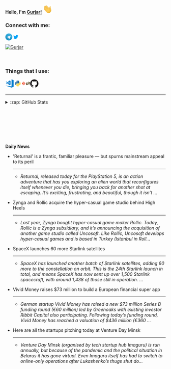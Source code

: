 #### Hello, I'm [Gurjar!](https://GurjarKing.github.io) <img src="https://raw.githubusercontent.com/ABSphreak/ABSphreak/master/gifs/Hi.gif" width="30px"></h2>


### Connect with me:

[<img align="left" alt="Gurjar | Telegram" width="22px" src="https://raw.githubusercontent.com/github/explore/80688e429a7d4ef2fca1e82350fe8e3517d3494d/topics/telegram/telegram.png" />][Telegram]
[<img align="left" alt="Gurjar | Twitter" width="22px" src="https://raw.githubusercontent.com/github/explore/80688e429a7d4ef2fca1e82350fe8e3517d3494d/topics/twitter/twitter.png" />][Twitter]
<br >
<br >
<a href="https://github.com/GurjarKing"><img src="https://komarev.com/ghpvc/?username=GurjarKing" alt="Gurjar" /></a> <br />
<br />
<br />
<!-- <br >

![](https://visitor-badge.glitch.me/badge?page_id=GurjarKing)

<br /> -->

### Things that I use:

[<img align="left" alt="Visual Studio Code" width="26px" src="https://raw.githubusercontent.com/github/explore/80688e429a7d4ef2fca1e82350fe8e3517d3494d/topics/visual-studio-code/visual-studio-code.png" />][VSCode]
[<img align="left" alt="Python" width="26px" src="https://raw.githubusercontent.com/github/explore/80688e429a7d4ef2fca1e82350fe8e3517d3494d/topics/python/python.png" />][Python]
[<img align="left" alt="Git" width="26px" src="https://raw.githubusercontent.com/github/explore/80688e429a7d4ef2fca1e82350fe8e3517d3494d/topics/git/git.png" />][Git]
[<img align="left" alt="GitHub" width="26px" src="https://raw.githubusercontent.com/github/explore/78df643247d429f6cc873026c0622819ad797942/topics/github/github.png" />][Github]

<br />
<br />

---
<details>
  <summary>:zap: GitHub Stats</summary>

<img align="left" alt="Gurjar's Github Stats" src="https://github-readme-stats.vercel.app/api?username=GurjarKing&show_icons=true&hide_border=true&count_private=true&include_all_commit=true&theme=algolia" />

</details>

<!-- ### 🔔 My latest tweet
<a href="https://twitter.com/Gurjar_King43" target="_blank">
	<img src="https://github.com/GurjarKing/GurjarKing/raw/master/tweet.png" width="70%" align="center" alt="Click to view on Twitter" title="My latest tweet, as an image"/>
</a> -->
<br>

<pre>

</pre>

<!-- **Quote of the hour:**

{qoth}

~ {qoth_author}
<pre>

</pre> -->
<br>
<pre>


</pre>
<strong>Daily News</strong>
  
  - 'Returnal' is a frantic, familiar pleasure — but spurns mainstream appeal to its peril
     <hr/>
     
      - *Returnal, released today for the PlayStation 5, is an action adventure that has you exploring an alien world that reconfigures itself whenever you die, bringing you back for another shot at escaping. It’s exciting, frustrating, and beautiful, though it isn’t …*
     
  - Zynga and Rollic acquire the hyper-casual game studio behind High Heels
      <hr/>
      
      - *Last year, Zynga bought hyper-casual game maker Rollic. Today, Rollic is a Zynga subsidiary, and it’s announcing the acquisition of another game studio called Uncosoft. Like Rollic, Uncosoft develops hyper-casual games and is based in Turkey (Istanbul in Roll…*
      
  - SpaceX launches 60 more Starlink satellites
      <hr/>
      
      - *SpaceX has launched another batch of Starlink satellites, adding 60 more to the constellation on orbit. This is the 24th Starlink launch in total, and means SpaceX has now sent up over 1,500 Starlink spacecraft, with around 1,438 of those still in operation. …*
      
  - Vivid Money raises $73 million to build a European financial super app
      <hr/>
      
      - *German startup Vivid Money has raised a new $73 million Series B funding round (€60 million) led by Greenoaks with existing investor Ribbit Capital also participating. Following today’s funding round, Vivid Money has reached a valuation of $436 million (€360 …*
       
  - Here are all the startups pitching today at Venture Day Minsk
      <hr/>
       
       - *Venture Day Minsk (organised by tech startup hub Imaguru) is run annually, but because of the pandemic and the political situation in Belarus it has gone virtual. Even Imaguru itself has had to switch to online-only operations after Lukashenko’s thugs shut do…*
      

<br />

[VSCode]: https://code.visualstudio.com/
[Python]: https://www.python.org/
[Git]: https://git-scm.com/
[Github]: https://github.com/
[Telegram]: https://t.me/Gurjar_King/
[Twitter]: https://twitter.com/Gurjar_King43/
